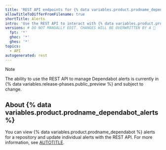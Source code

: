 ```yaml
---
title: 'REST API endpoints for {% data variables.product.prodname_dependabot_alerts %}'
allowTitleToDifferFromFilename: true
shortTitle: Alerts
intro: 'Use the REST API to interact with {% data variables.product.prodname_dependabot %} alerts for a repository.'
versions: # DO NOT MANUALLY EDIT. CHANGES WILL BE OVERWRITTEN BY A 🤖
  fpt: '*'
  ghec: '*'
  ghes: '*'
topics:
  - API
autogenerated: rest
---
```


> [!NOTE]
> The ability to use the REST API to manage Dependabot alerts is currently in {% data variables.release-phases.public_preview %} and subject to change.

## About {% data variables.product.prodname_dependabot_alerts %}

You can view {% data variables.product.prodname_dependabot %} alerts for a repository and update individual alerts with the REST API. For more information, see [AUTOTITLE](/code-security/dependabot/dependabot-alerts/about-dependabot-alerts).

<!-- Content after this section is automatically generated -->
